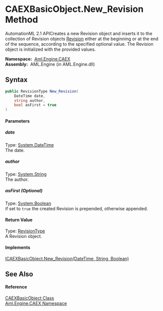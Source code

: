CAEXBasicObject.New_Revision Method
===================================
AutomationML 2.1 APICreates a new Revision object and inserts it to the collection of Revision objects [Revision][1] either at the beginning or at the end of the sequence, according to the specified optional value. The Revision object is initialized with the provided values.

  **Namespace:**  [Aml.Engine.CAEX][2]  
  **Assembly:**  AML.Engine (in AML.Engine.dll)

Syntax
------

```csharp
public RevisionType New_Revision(
	DateTime date,
	string author,
	bool asFirst = true
)
```

#### Parameters

##### *date*
Type: [System.DateTime][3]  
The date.

##### *author*
Type: [System.String][4]  
The author.

##### *asFirst* (Optional)
Type: [System.Boolean][5]  
if set to `true` the created Revision is prepended, otherwise appended.

#### Return Value
Type: [RevisionType][6]  
A Revision object.
#### Implements
[ICAEXBasicObject.New_Revision(DateTime, String, Boolean)][7]  


See Also
--------

#### Reference
[CAEXBasicObject Class][8]  
[Aml.Engine.CAEX Namespace][2]  

[1]: Revision.md
[2]: ../README.md
[3]: https://docs.microsoft.com/dotnet/api/system.datetime
[4]: https://docs.microsoft.com/dotnet/api/system.string
[5]: https://docs.microsoft.com/dotnet/api/system.boolean
[6]: ../RevisionType/README.md
[7]: ../ICAEXBasicObject/New_Revision.md
[8]: README.md
[9]: https://www.automationml.org
[10]: ../../icons/logoShade.png